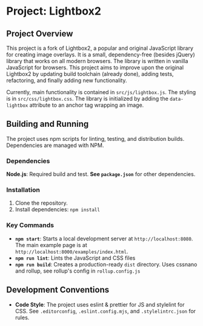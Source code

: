 # Project: Lightbox2

## Project Overview

This project is a fork of Lightbox2, a popular and original JavaScript library for creating image overlays. It is a small, dependency-free (besides jQuery) library that works on all modern browsers. The library is written in vanilla JavaScript for browsers. This project aims to improve upon the original Lightbox2 by updating build toolchain (already done), adding tests, refactoring, and finally adding new functionality.

Currently, main functionality is contained in `src/js/lightbox.js`. The styling is in `src/css/lightbox.css`. The library is initialized by adding the `data-lightbox` attribute to an anchor tag wrapping an image.

## Building and Running

The project uses npm scripts for linting, testing, and distribution builds. Dependencies are managed with NPM.

### Dependencies

**Node.js**: Required build and test.
**See `package.json`** for other dependencies.

### Installation

1.  Clone the repository.
2.  Install dependencies: `npm install`

### Key Commands

-   **`npm start`**: Starts a local development server at `http://localhost:8080`. The main example page is at `http://localhost:8000/examples/index.html`.
-   **`npm run lint`**: Lints the JavaScript and CSS files
-   **`npm run build`**: Creates a production-ready `dist` directory. Uses cssnano and rollup, see rollup's config in `rollup.config.js`

## Development Conventions

-   **Code Style**: The project uses eslint & prettier for JS and stylelint for CSS. See `.editorconfig`, `.eslint.config.mjs`, and `.stylelintrc.json` for rules.

